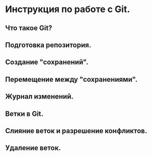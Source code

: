 # Инструкция по работе с Git.

## Что такое Git?

## Подготовка репозитория.

## Создание "сохранений".

## Перемещение между "сохранениями".

## Журнал изменений.

## Ветки в Git.

## Слияние веток и разрешение конфликтов.

## Удаление веток.